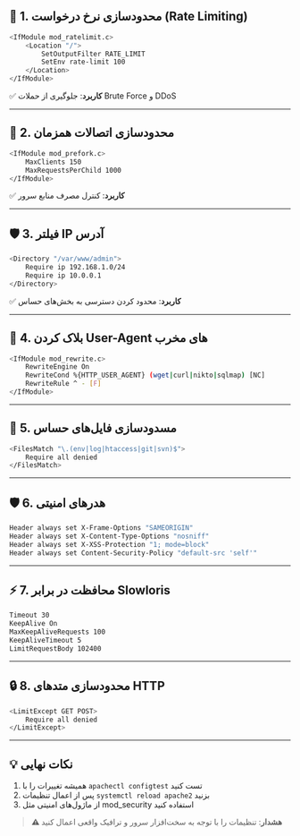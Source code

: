 ## **🔐 1. محدودسازی نرخ درخواست (Rate Limiting)**
```bash
<IfModule mod_ratelimit.c>
    <Location "/">
        SetOutputFilter RATE_LIMIT
        SetEnv rate-limit 100
    </Location>
</IfModule>
```

✅ **کاربرد**: جلوگیری از حملات Brute Force و DDoS

---

## **🔌 2. محدودسازی اتصالات همزمان**
```bash
<IfModule mod_prefork.c>
    MaxClients 150
    MaxRequestsPerChild 1000
</IfModule>
```
✅ **کاربرد**: کنترل مصرف منابع سرور

---

## **🛡 3. فیلتر IP آدرس**
```bash
<Directory "/var/www/admin">
    Require ip 192.168.1.0/24
    Require ip 10.0.0.1
</Directory>
```
✅ **کاربرد**: محدود کردن دسترسی به بخش‌های حساس

---

## **🚫 4. بلاک کردن User-Agent های مخرب**
```bash
<IfModule mod_rewrite.c>
    RewriteEngine On
    RewriteCond %{HTTP_USER_AGENT} (wget|curl|nikto|sqlmap) [NC]
    RewriteRule ^ - [F]
</IfModule>
```

---

## **📛 5. مسدودسازی فایل‌های حساس**
```bash
<FilesMatch "\.(env|log|htaccess|git|svn)$">
    Require all denied
</FilesMatch>
```

---

## **🛡 6. هدرهای امنیتی**
```bash
Header always set X-Frame-Options "SAMEORIGIN"
Header always set X-Content-Type-Options "nosniff"
Header always set X-XSS-Protection "1; mode=block"
Header always set Content-Security-Policy "default-src 'self'"
```

---

## **⚡ 7. محافظت در برابر Slowloris**
```bash
Timeout 30
KeepAlive On
MaxKeepAliveRequests 100
KeepAliveTimeout 5
LimitRequestBody 102400
```

---

## **🔒 8. محدودسازی متدهای HTTP**
```bash
<LimitExcept GET POST>
    Require all denied
</LimitExcept>
```

---

## **💡 نکات نهایی**
1. همیشه تغییرات را با `apachectl configtest` تست کنید
2. پس از اعمال تنظیمات `systemctl reload apache2` بزنید
3. از ماژول‌های امنیتی مثل mod_security استفاده کنید

> **⚠️ هشدار**: تنظیمات را با توجه به سخت‌افزار سرور و ترافیک واقعی اعمال کنید